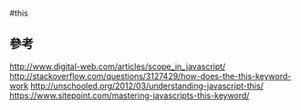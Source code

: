 #this



## 參考

http://www.digital-web.com/articles/scope_in_javascript/
http://stackoverflow.com/questions/3127429/how-does-the-this-keyword-work
http://unschooled.org/2012/03/understanding-javascript-this/
https://www.sitepoint.com/mastering-javascripts-this-keyword/